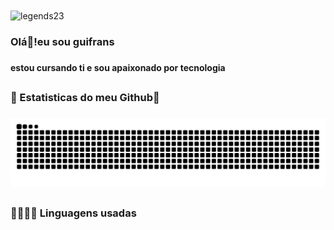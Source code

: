 <img align="center" alt="legends23" height="175" width="4000" src="https://media.giphy.com/media/eGlWh8b2oDeSuFjGM6/giphy.gif">

### Olá👋!eu sou guifrans <h3>
#### estou cursando ti e sou apaixonado por tecnologia <h4>
  
 ##
 
 ### 🐍 Estatisticas do meu Github🐍<h3>
 
  ![Snake animation](https://github.com/legends23/legends23/blob/output/github-contribution-grid-snake.svg)
 ##
### 🤖👨🏼‍💻 Linguagens usadas <h3>
 
